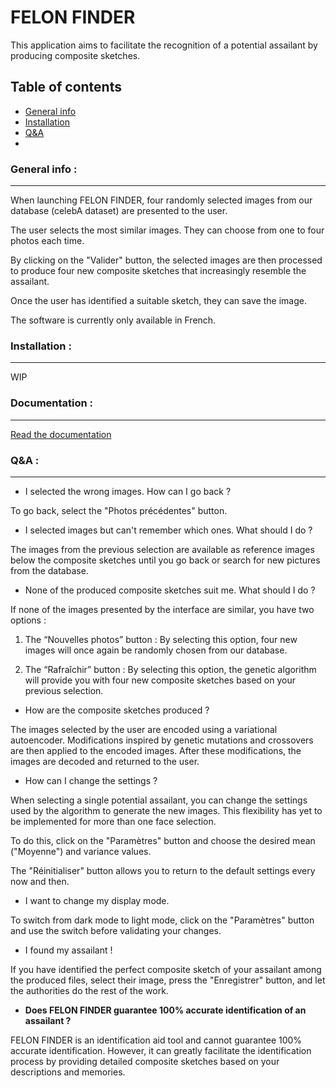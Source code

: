 # FELON FINDER

This application aims to facilitate the recognition of a potential assailant by producing composite sketches.

## Table of contents
* [General info](#general-info-)
* [Installation](#installation-)
* [Q&A](#qa-)
* 

### General info :
***

When launching FELON FINDER, four randomly selected images from our database (celebA dataset) are presented to the user.

The user selects the most similar images. They can choose from one to four photos each time.

By clicking on the "Valider" button, the selected images are then processed to produce four new composite sketches that increasingly resemble the assailant.

Once the user has identified a suitable sketch, they can save the image.

The software is currently only available in French.

### Installation :
***

WIP

### Documentation :
***

[Read the documentation](https://alexandrelayous.github.io/felon-finder/)

### Q&A :
***

- I selected the wrong images. How can I go back ?

To go back, select the "Photos précédentes" button.

- I selected images but can't remember which ones. What should I do ?

The images from the previous selection are available as reference images below the composite sketches until you go back or search for new pictures from the database.

- None of the produced composite sketches suit me. What should I do ?

If none of the images presented by the interface are similar, you have two options :

1) The “Nouvelles photos” button : By selecting this option, four new images will once again be randomly chosen from our database.

2) The “Rafraîchir” button : By selecting this option, the genetic algorithm will provide you with four new composite sketches based on your previous selection.

- How are the composite sketches produced ?

The images selected by the user are encoded using a variational autoencoder. Modifications inspired by genetic mutations and crossovers are then applied to the encoded images. After these modifications, the images are decoded and returned to the user.

- How can I change the settings ?

When selecting a single potential assailant, you can change the settings used by the algorithm to generate the new images. This flexibility has yet to be implemented for more than one face selection. 

To do this, click on the "Paramètres" button and choose the desired mean ("Moyenne") and variance values.

The "Réinitialiser" button allows you to return to the default settings every now and then.

- I want to change my display mode.

To switch from dark mode to light mode, click on the "Paramètres" button and use the switch before validating your changes.

- I found my assailant !

If you have identified the perfect composite sketch of your assailant among the produced files, select their image, press the "Enregistrer" button, and let the authorities do the rest of the work.

- **Does FELON FINDER guarantee 100% accurate identification of an assailant ?**

FELON FINDER is an identification aid tool and cannot guarantee 100% accurate identification. However, it can greatly facilitate the identification process by providing detailed composite sketches based on your descriptions and memories.
